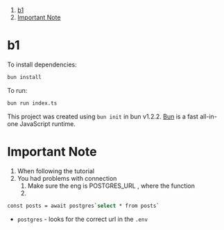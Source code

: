 1. [b1](#b1)
2. [Important Note](#important-note)

# b1

To install dependencies:

```bash
bun install
```

To run:

```bash
bun run index.ts
```

This project was created using `bun init` in bun v1.2.2. [Bun](https://bun.sh) is a fast all-in-one JavaScript runtime.

# Important Note

1. When following the tutorial
2. You had problems with connection
   1. Make sure the eng is POSTGRES_URL , where the function
   2.

```sh
const posts = await postgres`select * from posts`
```

- `postgres` - looks for the correct url in the `.env`
